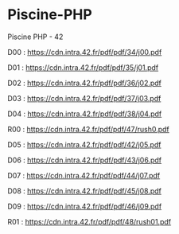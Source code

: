 # Piscine-PHP
Piscine PHP - 42


D00 : https://cdn.intra.42.fr/pdf/pdf/34/j00.pdf

D01 : https://cdn.intra.42.fr/pdf/pdf/35/j01.pdf

D02 : https://cdn.intra.42.fr/pdf/pdf/36/j02.pdf

D03 : https://cdn.intra.42.fr/pdf/pdf/37/j03.pdf

D04 : https://cdn.intra.42.fr/pdf/pdf/38/j04.pdf

R00 : https://cdn.intra.42.fr/pdf/pdf/47/rush0.pdf

D05 : https://cdn.intra.42.fr/pdf/pdf/42/j05.pdf

D06 : https://cdn.intra.42.fr/pdf/pdf/43/j06.pdf

D07 : https://cdn.intra.42.fr/pdf/pdf/44/j07.pdf

D08 : https://cdn.intra.42.fr/pdf/pdf/45/j08.pdf

D09 : https://cdn.intra.42.fr/pdf/pdf/46/j09.pdf

R01 : https://cdn.intra.42.fr/pdf/pdf/48/rush01.pdf
